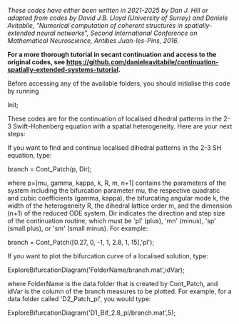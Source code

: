 *These codes have either been written in 2021-2025 by Dan J. Hill or adapted from codes by David J.B. Lloyd (University of Surrey) and Daniele Avitabile, "Numerical computation of coherent structures in spatially-extended neural networks", Second International Conference on Mathematical Neuroscience, Antibes Juan-les-Pins, 2016.*

**For a more thorough tutorial in secant continuation and access to the original codes, see https://github.com/danieleavitabile/continuation-spatially-extended-systems-tutorial.**

Before accessing any of the available folders, you should initialise this code by running

Init;

These codes are for the continuation of localised dihedral patterns in the 2-3 Swift-Hohenberg equation with a spatial heterogeneity. Here are your next steps:

If you want to find and continue localised dihedral patterns in the 2-3 SH equation, type:

branch = Cont_Patch(p, Dir);

where p=[mu, gamma, kappa, k, R, m, n+1] contains the parameters of the system including the bifurcation parameter mu, the respective quadratic and cubic coefficients (gamma, kappa), the bifurcating angular mode k, the width of the heterogeneity R, the dihedral lattice order m, and the dimension (n+1) of the reduced ODE system. Dir indicates the direction and step size of the continuation routine, which must be 'pl' (plus), 'mn' (minus), 'sp' (small plus), or 'sm' (small minus). For example:

branch = Cont_Patch([0.27, 0, -1, 1, 2.8, 1, 15],'pl');

If you want to plot the bifurcation curve of a localised solution, type:

ExploreBifurcationDiagram('FolderName/branch.mat',idVar);

where FolderName is the data folder that is created by Cont_Patch, and idVar is the column of the branch measures to be plotted. For example, for a data folder called 'D2_Patch_pl', you would type:

ExploreBifurcationDiagram('D1_Bif_2.8_pl/branch.mat',5);
